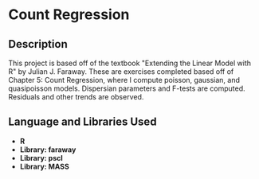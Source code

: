 <h1>Count Regression</h1>

<h2>Description</h2>
This project is based off of the textbook "Extending the Linear Model with R" by Julian J. Faraway. These are exercises completed based off of Chapter 5: Count Regression, where I compute poisson, gaussian, and quasipoisson models. Dispersian parameters and F-tests are computed. Residuals and other trends are observed.
<br />

<h2>Language and Libraries Used</h2>

- <b>R</b>
- <b>Library: faraway</b>
- <b>Library: pscl</b>
- <b>Library: MASS</b>
